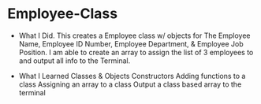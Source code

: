 # Employee-Class
- What I Did.
This creates a Employee class w/ objects for The Employee Name, Employee ID Number, Employee Department, & Employee Job Position.
I am able to create an array to assign the list of 3 employees to and output all info to the Terminal.

- What I Learned
Classes & Objects
Constructors
Adding functions to a class
Assigning an array to a class
Output a class based array to the terminal
